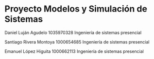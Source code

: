# Proyecto Modelos y Simulación de Sistemas

Daniel Luján Agudelo 1035970328 Ingeniería de sistemas presencial

Santiago Rivera Montoya 1000654685 Ingeniería de sistemas presencial

Emanuel López Higuita 1000662113 Ingeniería de sistemas presencial
